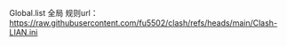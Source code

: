 Global.list  全局
规则url：https://raw.githubusercontent.com/fu5502/clash/refs/heads/main/Clash-LIAN.ini

